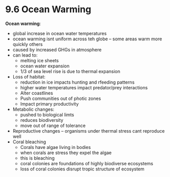 # 9.6 Ocean Warming
**Ocean warming**:
- global increase in ocean water temperatures
- ocean warming isnt uniform across teh globe – some areas warm more quickly others
- caused by increased GHGs in atmosphere
- can lead to:
	- melting ice sheets
	- ocean water expansion
	- 1/3 of sea level rise is due to thermal expansion
- Loss of habitat:
	- reduction in ice impacts hunting and rfeeding patterns
	- higher water temperatures impact predator/prey interactions
	- Alter coastlines
	- Push communities out of photic zones
	- Impact primary productivity
- Metabolic changes: 
	- pushed to biological limts
	- reduces biodiversity
	- move out of range of tolerance
- Reproductive changes – organisms under thermal stress cant reproduce well
- Coral bleaching
	- Corals have algae living in bodies
	- when corals are stress they expel the algae
	- this is bleaching
	- coral colonies are foundations of highly biodiverse ecosystems
	- loss of coral colonies disrupt tropic structure of ecosystem

